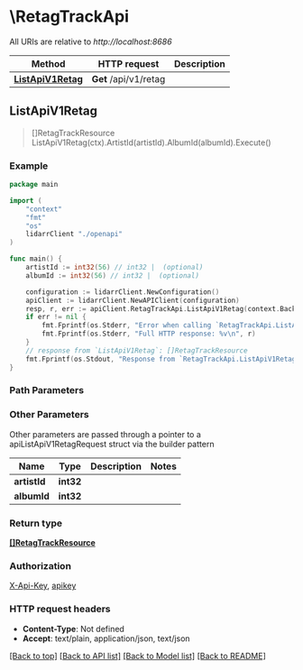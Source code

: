 # \RetagTrackApi

All URIs are relative to *http://localhost:8686*

Method | HTTP request | Description
------------- | ------------- | -------------
[**ListApiV1Retag**](RetagTrackApi.md#ListApiV1Retag) | **Get** /api/v1/retag | 



## ListApiV1Retag

> []RetagTrackResource ListApiV1Retag(ctx).ArtistId(artistId).AlbumId(albumId).Execute()



### Example

```go
package main

import (
    "context"
    "fmt"
    "os"
    lidarrClient "./openapi"
)

func main() {
    artistId := int32(56) // int32 |  (optional)
    albumId := int32(56) // int32 |  (optional)

    configuration := lidarrClient.NewConfiguration()
    apiClient := lidarrClient.NewAPIClient(configuration)
    resp, r, err := apiClient.RetagTrackApi.ListApiV1Retag(context.Background()).ArtistId(artistId).AlbumId(albumId).Execute()
    if err != nil {
        fmt.Fprintf(os.Stderr, "Error when calling `RetagTrackApi.ListApiV1Retag``: %v\n", err)
        fmt.Fprintf(os.Stderr, "Full HTTP response: %v\n", r)
    }
    // response from `ListApiV1Retag`: []RetagTrackResource
    fmt.Fprintf(os.Stdout, "Response from `RetagTrackApi.ListApiV1Retag`: %v\n", resp)
}
```

### Path Parameters



### Other Parameters

Other parameters are passed through a pointer to a apiListApiV1RetagRequest struct via the builder pattern


Name | Type | Description  | Notes
------------- | ------------- | ------------- | -------------
 **artistId** | **int32** |  | 
 **albumId** | **int32** |  | 

### Return type

[**[]RetagTrackResource**](RetagTrackResource.md)

### Authorization

[X-Api-Key](../README.md#X-Api-Key), [apikey](../README.md#apikey)

### HTTP request headers

- **Content-Type**: Not defined
- **Accept**: text/plain, application/json, text/json

[[Back to top]](#) [[Back to API list]](../README.md#documentation-for-api-endpoints)
[[Back to Model list]](../README.md#documentation-for-models)
[[Back to README]](../README.md)

